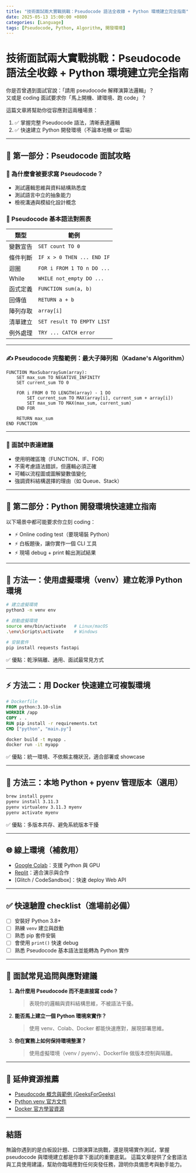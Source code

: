 ```yaml
---
title: "技術面試兩大實戰挑戰：Pseudocode 語法全收錄 + Python 環境建立完全指南"
date: 2025-05-13 15:00:00 +0800
categories: [Language]
tags: [Pseudocode, Python, Algorithm, 開發環境]
---
```


# 技術面試兩大實戰挑戰：Pseudocode 語法全收錄 + Python 環境建立完全指南

你是否曾遇到面試官說：「請用 pseudocode 解釋演算法邏輯」？  
又或是 coding 面試要求你「馬上開機、建環境、跑 code」？

這篇文章將幫助你從容應對這兩種場景：

1. ✅ 掌握完整 Pseudocode 語法，清晰表達邏輯
2. ✅ 快速建立 Python 開發環境（不論本地機 or 雲端）

---

## 🧠 第一部分：Pseudocode 面試攻略

### 🔎 為什麼會被要求寫 Pseudocode？

- 測試邏輯思維與資料結構熟悉度
- 測試語言中立的抽象能力
- 檢視溝通與模組化設計概念

### 🧱 Pseudocode 基本語法對照表

| 類型     | 範例                       |
| -------- | -------------------------- |
| 變數宣告 | `SET count TO 0`           |
| 條件判斷 | `IF x > 0 THEN ... END IF` |
| 迴圈     | `FOR i FROM 1 TO n DO ...` |
| While    | `WHILE not_empty DO ...`   |
| 函式定義 | `FUNCTION sum(a, b)`       |
| 回傳值   | `RETURN a + b`             |
| 陣列存取 | `array[i]`                 |
| 清單建立 | `SET result TO EMPTY LIST` |
| 例外處理 | `TRY ... CATCH error`      |

---

### ✍️ Pseudocode 完整範例：最大子陣列和（Kadane's Algorithm）

```plaintext
FUNCTION MaxSubarraySum(array):
    SET max_sum TO NEGATIVE_INFINITY
    SET current_sum TO 0

    FOR i FROM 0 TO LENGTH(array) - 1 DO
        SET current_sum TO MAX(array[i], current_sum + array[i])
        SET max_sum TO MAX(max_sum, current_sum)
    END FOR

    RETURN max_sum
END FUNCTION
```

---

### 💬 面試中表達建議

* 使用明確區塊（FUNCTION、IF、FOR）
* 不需考慮語法錯誤，但邏輯必須正確
* 可輔以流程圖或圖解變數值變化
* 強調資料結構選擇的理由（如 Queue、Stack）

---

## 🧪 第二部分：Python 開發環境快速建立指南

以下場景中都可能要求你立刻 coding：

* ⚡ Online coding test（要現場裝 Python）
* ⚡ 白板題後，讓你實作一個 CLI 工具
* ⚡ 現場 debug + print 輸出測試結果

---

## 🧰 方法一：使用虛擬環境（venv）建立乾淨 Python 環境

```bash
# 建立虛擬環境
python3 -m venv env

# 啟動虛擬環境
source env/bin/activate   # Linux/macOS
.\env\Scripts\activate    # Windows

# 安裝套件
pip install requests fastapi
```

✅ 優點：乾淨隔離、通用、面試最常見方式

---

## ⚡ 方法二：用 Docker 快速建立可複製環境

```dockerfile
# Dockerfile
FROM python:3.10-slim
WORKDIR /app
COPY . .
RUN pip install -r requirements.txt
CMD ["python", "main.py"]
```

```bash
docker build -t myapp .
docker run -it myapp
```

✅ 優點：統一環境、不依賴主機狀況，適合部署或 showcase

---

## 🧱 方法三：本地 Python + pyenv 管理版本（選用）

```bash
brew install pyenv
pyenv install 3.11.3
pyenv virtualenv 3.11.3 myenv
pyenv activate myenv
```

✅ 優點：多版本共存、避免系統版本干擾

---

## 🌐 線上環境（補救用）

* [Google Colab](https://colab.research.google.com/)：支援 Python 與 GPU
* [Replit](https://replit.com/)：適合演示與合作
* \[Glitch / CodeSandbox]：快速 deploy Web API

---

## ✅ 快速驗證 checklist（進場前必備）

* [ ] 安裝好 Python 3.8+
* [ ] 熟練 `venv` 建立與啟動
* [ ] 熟悉 pip 套件安裝
* [ ] 會使用 `print()` 快速 debug
* [ ] 熟悉 Pseudocode 基本語法並能轉為 Python 實作

---

## 💼 面試常見追問與應對建議

1. **為什麼用 Pseudocode 而不是直接寫 code？**

   > 表現你的邏輯與資料結構思維，不被語法干擾。

2. **能否馬上建立一個 Python 環境來實作？**

   > 使用 venv、Colab、Docker 都能快速應對，展現部署思維。

3. **你在實務上如何保持環境整潔？**

   > 使用虛擬環境（venv / pyenv）、Dockerfile 做版本控制與隔離。

---

## 📘 延伸資源推薦

* [Pseudocode 概念與範例 (GeeksForGeeks)](https://www.geeksforgeeks.org/pseudocode/)
* [Python venv 官方文件](https://docs.python.org/3/library/venv.html)
* [Docker 官方學習資源](https://docs.docker.com/get-started/)

---

## 結語

無論你遇到的是白板設計題、口頭演算法挑戰，還是現場實作測試，掌握 pseudocode 與環境建立都是你拿下面試的重要底氣。
這篇文章提供了全套語法與工具使用建議，幫助你臨場應對任何突發任務，證明你具備思考與動手能力。